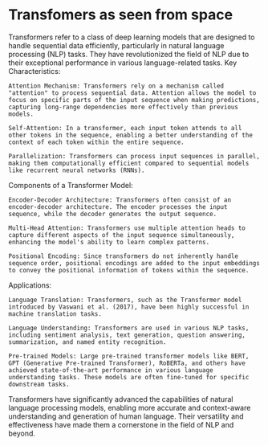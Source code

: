 # Transfomers as seen from space
Transformers refer to a class of deep learning models that are designed to handle sequential data efficiently, particularly in natural language processing (NLP) tasks. They have revolutionized the field of NLP due to their exceptional performance in various language-related tasks.
Key Characteristics:

    Attention Mechanism: Transformers rely on a mechanism called "attention" to process sequential data. Attention allows the model to focus on specific parts of the input sequence when making predictions, capturing long-range dependencies more effectively than previous models.

    Self-Attention: In a transformer, each input token attends to all other tokens in the sequence, enabling a better understanding of the context of each token within the entire sequence.

    Parallelization: Transformers can process input sequences in parallel, making them computationally efficient compared to sequential models like recurrent neural networks (RNNs).

Components of a Transformer Model:

    Encoder-Decoder Architecture: Transformers often consist of an encoder-decoder architecture. The encoder processes the input sequence, while the decoder generates the output sequence.

    Multi-Head Attention: Transformers use multiple attention heads to capture different aspects of the input sequence simultaneously, enhancing the model's ability to learn complex patterns.

    Positional Encoding: Since transformers do not inherently handle sequence order, positional encodings are added to the input embeddings to convey the positional information of tokens within the sequence.

Applications:

    Language Translation: Transformers, such as the Transformer model introduced by Vaswani et al. (2017), have been highly successful in machine translation tasks.

    Language Understanding: Transformers are used in various NLP tasks, including sentiment analysis, text generation, question answering, summarization, and named entity recognition.

    Pre-trained Models: Large pre-trained transformer models like BERT, GPT (Generative Pre-trained Transformer), RoBERTa, and others have achieved state-of-the-art performance in various language understanding tasks. These models are often fine-tuned for specific downstream tasks.

Transformers have significantly advanced the capabilities of natural language processing models, enabling more accurate and context-aware understanding and generation of human language. Their versatility and effectiveness have made them a cornerstone in the field of NLP and beyond.

